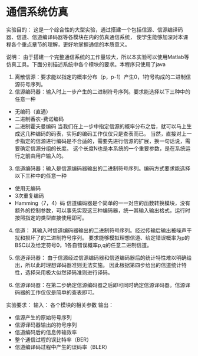 # 通信系统仿真
实验目的：
这是一个综合性的大型实验，通过搭建一个包括信源、信源编译码器、信道、信道编译码器等各模块在内的仿真通信系统，
使学生能够加深对本课程各个重点章节的理解，更好地掌握通信的本质意义。

说明：
由于搭建一个完整通信系统的工作量较大，所以本实验可以使用Matlab等仿真工具。下面分别描述系统中各个模块的要求。本程序只使用了java
1. 离散信源：要求能以指定的概率分布（p，p-1）产生0，1符号构成的二进制信源符号序列。
2. 信源编码器：输入时上一步产生的二进制符号序列。要求能选择以下三种中的任意一种
  - 无编码（直通）
  - 二进制香农-费诺编码
  - 二进制霍夫曼编码
当我们在上一步中指定信源的概率分布之后，就可以马上生成这几种编码的码表，实际的编码工作仅仅只是查表而已。
当然，直接对上一步指定的信源进行编码是不合适的，需要先进行信源的扩展，换一句话说，需要确定信源分组的长度。
这个长度N也是本系统的一个重要参数，是在系统运行之前由用户输入的。
3. 信道编码器：输入是信源编码器输出的二进制符号序列。编码方式要求能选择以下三种中的任意一种
  - 使用无编码
  - 3次重复编码
  - Hamming（7，4）码
信道编码器是个简单的一一对应的函数转换模块，没有额外的控制参数，可以事先实现这三种编码器，统一其输入输出格式，运行时按照指定的类型直接使用即可。
4. 信道： 其输入时信道编码器输出的二进制符号序列。经过传输后输出被噪声干扰和损坏了的二进制符号序列。
要求能够模拟理想信道、给定错误概率为p的BSC以及给定符号0，1各自错误概率p,q的任意二进制信道。
5. 信道译码器： 由于信源经过信源编码器和信道编码器后的统计特性难以明确给出，所以此时理想译码器准则无法实施。
因此根据第四步给出的信道统计特性，选择采用极大似然译码准则进行译码。

6. 信源译码器：在第二步确定信源编码器之后即可同时确定信源译码器。信源译码器的工作仅仅是简单的查表即可。

实验要求：
输入： 各个模块的相关参数
输出：
  - 信源产生的原始符号序列
  - 信源译码器输出的符号序列
  - 信道编码后的信息传输效率
  - 整个通信过程的误比特率（BER）
  - 信道编译码过程中产生的误码率（BLER）
